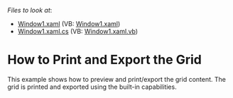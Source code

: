 <!-- default file list -->
*Files to look at*:

* [Window1.xaml](./CS/DXGrid_PrintGrid/Window1.xaml) (VB: [Window1.xaml](./VB/DXGrid_PrintGrid/Window1.xaml))
* [Window1.xaml.cs](./CS/DXGrid_PrintGrid/Window1.xaml.cs) (VB: [Window1.xaml.vb](./VB/DXGrid_PrintGrid/Window1.xaml.vb))
<!-- default file list end -->
# How to Print and Export the Grid


<p>This example shows how to preview and print/export the grid content. The grid is printed and exported using the built-in capabilities.</p>

<br/>


